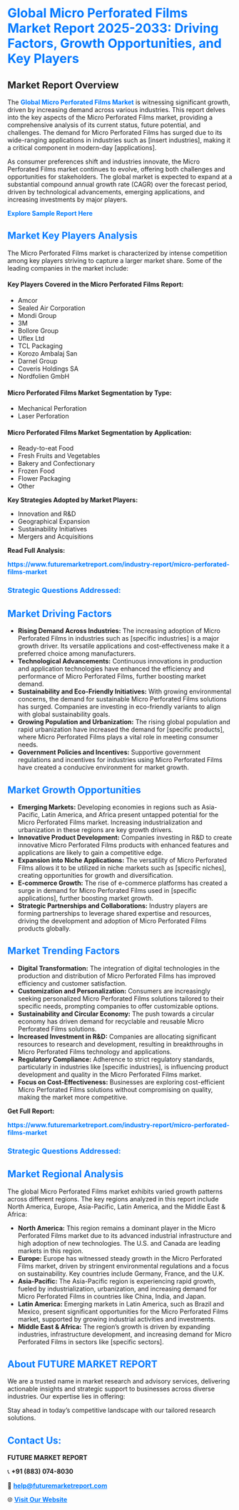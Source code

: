 <h1 style="color: #007BFF;">Global Micro Perforated Films Market Report 2025-2033: Driving Factors, Growth Opportunities, and Key Players</h1>

<section id="overview">
<h2>Market Report Overview</h2>
<p>The <a href="https://www.futuremarketreport.com/industry-report/micro-perforated-films-market" style="color: #007BFF; text-decoration: none;"><strong>Global Micro Perforated Films Market</strong></a> is witnessing significant growth, driven by increasing demand across various industries. This report delves into the key aspects of the Micro Perforated Films market, providing a comprehensive analysis of its current status, future potential, and challenges. The demand for Micro Perforated Films has surged due to its wide-ranging applications in industries such as [insert industries], making it a critical component in modern-day [applications].</p>
<p>As consumer preferences shift and industries innovate, the Micro Perforated Films market continues to evolve, offering both challenges and opportunities for stakeholders. The global market is expected to expand at a substantial compound annual growth rate (CAGR) over the forecast period, driven by technological advancements, emerging applications, and increasing investments by major players.</p>
</section>

<section id="overview">
<p><a href="https://www.futuremarketreport.com/request-sample/reportId=92048" style="color: #007BFF; text-decoration: none;"><strong>Explore Sample Report Here</strong></a></p>
</section>

<section id="key-players">
<h2 style="color: #007BFF;">Market Key Players Analysis</h2>
<p>The Micro Perforated Films market is characterized by intense competition among key players striving to capture a larger market share. Some of the leading companies in the market include:</p>
<h4>Key Players Covered in the Micro Perforated Films Report:</h4>
<ul><li>Amcor</li><li>Sealed Air Corporation</li><li>Mondi Group</li><li>3M</li><li>Bollore Group</li><li>Uflex Ltd</li><li>TCL Packaging</li><li>Korozo Ambalaj San</li><li>Darnel Group</li><li>Coveris Holdings SA</li><li>Nordfolien GmbH</li></ul>
<h4>Micro Perforated Films Market Segmentation by Type:</h4>
<ul><li>Mechanical Perforation</li><li>Laser Perforation</li></ul>

<h4>Micro Perforated Films Market Segmentation by Application:</h4>
<ul><li>Ready-to-eat Food</li><li>Fresh Fruits and Vegetables</li><li>Bakery and Confectionary</li><li>Frozen Food</li><li>Flower Packaging</li><li>Other</li></ul>
<p><strong>Key Strategies Adopted by Market Players:</strong></p>
<ul>
<li>Innovation and R&D</li>
<li>Geographical Expansion</li>
<li>Sustainability Initiatives</li>
<li>Mergers and Acquisitions</li>
</ul>
</section>

<section>
<p><strong>Read Full Analysis: </strong></p><a href="https://www.futuremarketreport.com/industry-report/micro-perforated-films-market" style="color: #007BFF; text-decoration: none;"><strong>https://www.futuremarketreport.com/industry-report/micro-perforated-films-market</strong></a>
<h3 style="color: #007BFF;">Strategic Questions Addressed:</h3>
</section>

<section id="driving-factors">
<h2 style="color: #007BFF;">Market Driving Factors</h2>
<ul>
<li><strong>Rising Demand Across Industries:</strong> The increasing adoption of Micro Perforated Films in industries such as [specific industries] is a major growth driver. Its versatile applications and cost-effectiveness make it a preferred choice among manufacturers.</li>
<li><strong>Technological Advancements:</strong> Continuous innovations in production and application technologies have enhanced the efficiency and performance of Micro Perforated Films, further boosting market demand.</li>
<li><strong>Sustainability and Eco-Friendly Initiatives:</strong> With growing environmental concerns, the demand for sustainable Micro Perforated Films solutions has surged. Companies are investing in eco-friendly variants to align with global sustainability goals.</li>
<li><strong>Growing Population and Urbanization:</strong> The rising global population and rapid urbanization have increased the demand for [specific products], where Micro Perforated Films plays a vital role in meeting consumer needs.</li>
<li><strong>Government Policies and Incentives:</strong> Supportive government regulations and incentives for industries using Micro Perforated Films have created a conducive environment for market growth.</li>
</ul>
</section>

<section id="growth-opportunities">
<h2 style="color: #007BFF;">Market Growth Opportunities</h2>
<ul>
<li><strong>Emerging Markets:</strong> Developing economies in regions such as Asia-Pacific, Latin America, and Africa present untapped potential for the Micro Perforated Films market. Increasing industrialization and urbanization in these regions are key growth drivers.</li>
<li><strong>Innovative Product Development:</strong> Companies investing in R&D to create innovative Micro Perforated Films products with enhanced features and applications are likely to gain a competitive edge.</li>
<li><strong>Expansion into Niche Applications:</strong> The versatility of Micro Perforated Films allows it to be utilized in niche markets such as [specific niches], creating opportunities for growth and diversification.</li>
<li><strong>E-commerce Growth:</strong> The rise of e-commerce platforms has created a surge in demand for Micro Perforated Films used in [specific applications], further boosting market growth.</li>
<li><strong>Strategic Partnerships and Collaborations:</strong> Industry players are forming partnerships to leverage shared expertise and resources, driving the development and adoption of Micro Perforated Films products globally.</li>
</ul>
</section>

<section id="trending-factors">
<h2 style="color: #007BFF;">Market Trending Factors</h2>
<ul>
<li><strong>Digital Transformation:</strong> The integration of digital technologies in the production and distribution of Micro Perforated Films has improved efficiency and customer satisfaction.</li>
<li><strong>Customization and Personalization:</strong> Consumers are increasingly seeking personalized Micro Perforated Films solutions tailored to their specific needs, prompting companies to offer customizable options.</li>
<li><strong>Sustainability and Circular Economy:</strong> The push towards a circular economy has driven demand for recyclable and reusable Micro Perforated Films solutions.</li>
<li><strong>Increased Investment in R&D:</strong> Companies are allocating significant resources to research and development, resulting in breakthroughs in Micro Perforated Films technology and applications.</li>
<li><strong>Regulatory Compliance:</strong> Adherence to strict regulatory standards, particularly in industries like [specific industries], is influencing product development and quality in the Micro Perforated Films market.</li>
<li><strong>Focus on Cost-Effectiveness:</strong> Businesses are exploring cost-efficient Micro Perforated Films solutions without compromising on quality, making the market more competitive.</li>
</ul>
</section>

<section>
<p><strong>Get Full Report: </strong></p><a href="https://www.futuremarketreport.com/industry-report/micro-perforated-films-market" style="color: #007BFF; text-decoration: none;"><strong>https://www.futuremarketreport.com/industry-report/micro-perforated-films-market</strong></a>
<h3 style="color: #007BFF;">Strategic Questions Addressed:</h3>
</section>


<section id="regional-analysis">
<h2 style="color: #007BFF;">Market Regional Analysis</h2>
<p>The global Micro Perforated Films market exhibits varied growth patterns across different regions. The key regions analyzed in this report include North America, Europe, Asia-Pacific, Latin America, and the Middle East & Africa:</p>
<ul>
<li><strong>North America:</strong> This region remains a dominant player in the Micro Perforated Films market due to its advanced industrial infrastructure and high adoption of new technologies. The U.S. and Canada are leading markets in this region.</li>
<li><strong>Europe:</strong> Europe has witnessed steady growth in the Micro Perforated Films market, driven by stringent environmental regulations and a focus on sustainability. Key countries include Germany, France, and the U.K.</li>
<li><strong>Asia-Pacific:</strong> The Asia-Pacific region is experiencing rapid growth, fueled by industrialization, urbanization, and increasing demand for Micro Perforated Films in countries like China, India, and Japan.</li>
<li><strong>Latin America:</strong> Emerging markets in Latin America, such as Brazil and Mexico, present significant opportunities for the Micro Perforated Films market, supported by growing industrial activities and investments.</li>
<li><strong>Middle East & Africa:</strong> The region’s growth is driven by expanding industries, infrastructure development, and increasing demand for Micro Perforated Films in sectors like [specific sectors].</li>
</ul>
</section>

<footer>
<h2 style="color: #007BFF;">About FUTURE MARKET REPORT</h2>
<p>We are a trusted name in market research and advisory services, delivering actionable insights and strategic support to businesses across diverse industries. Our expertise lies in offering:</p>

<p>Stay ahead in today’s competitive landscape with our tailored research solutions.</p>

<h2 style="color: #007BFF;">Contact Us:</h2>
<p><strong>FUTURE MARKET REPORT</strong></p>
<p>📞 <strong>+91 (883) 074-8030</strong></p>
<p>📧 <strong><a href="mailto:help@futuremarketreport.com" style="color: #007BFF;">help@futuremarketreport.com</a></strong></p>
<p>🌐 <strong><a href="https://www.futuremarketreport.com/" style="color: #007BFF;">Visit Our Website</a></strong></p>
</footer>